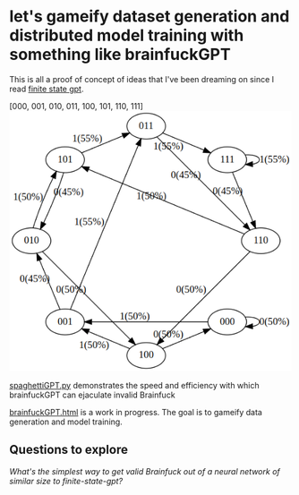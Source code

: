 # let's gameify dataset generation and distributed model training with something like brainfuckGPT
This is all a proof of concept of ideas that I've been dreaming on since I read [finite state gpt](https://colab.research.google.com/drive/1SiF0KZJp75rUeetKOWqpsA8clmHP6jMg?usp=sharing#scrollTo=yseminfTx52k&uniqifier=2).

[000, 001, 010, 011, 100, 101, 110, 111]
![alt text](imgs/image-1.png)

[spaghettiGPT.py](./spaghettiGPT.py) demonstrates the speed and efficiency with which brainfuckGPT can ejaculate invalid Brainfuck

[brainfuckGPT.html](./brainfuckGPT.html) is a work in progress.  The goal is to gameify data generation and model training.

## Questions to explore
 *What's the simplest way to get valid Brainfuck out of a neural network of similar size to finite-state-gpt?*